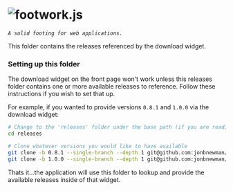 ![footwork.js](https://raw.github.com/jonbnewman/footwork/master/dist/gh-footwork-logo.png)
========

*```A solid footing for web applications.```*

This folder contains the releases referenced by the download widget.

### Setting up this folder

The download widget on the front page won't work unless this releases folder contains one or more available releases to reference. Follow these instructions if you wish to set that up.

For example, if you wanted to provide versions ```0.8.1``` and ```1.0.0``` via the download widget:
```bash
# Change to the 'releases' folder under the base path (if you are reading this there, you are already here)
cd releases

# Clone whatever versions you would like to have available
git clone -b 0.8.1 --single-branch --depth 1 git@github.com:jonbnewman/footwork.git 0.8.1
git clone -b 1.0.0 --single-branch --depth 1 git@github.com:jonbnewman/footwork.git 1.0.0
```

Thats it...the application will use this folder to lookup and provide the available releases inside of that widget.
